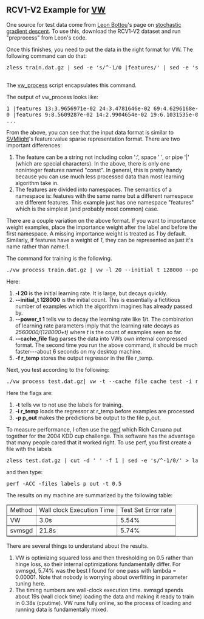 <h2>RCV1-V2 Example for <a href="http://hunch.net/~vw/">VW</a></h2>
One source for test data come from <a href="http://leon.bottou.org/">Leon Bottou</a>'s page on <a href="http://leon.bottou.org/projects/sgd">stochastic gradient descent</a>.  To use this, download the RCV1-V2 dataset and run "preprocess" from Leon's code. <p>

Once this finishes, you need to put the data in the right format for VW.  The following command can do that:
<pre>
zless train.dat.gz | sed -e 's/^-1/0 |features/' | sed -e 's/^1/1 |features/' | sed -e 's/$/ const:.01/'

</pre>
The <a href="http://hunch.net/~vw/vw_process">vw_process</a> script encapsulates this command.

The output of vw_process looks like:
<pre>
1 |features 13:3.9656971e-02 24:3.4781646e-02 69:4.6296168e-02 85:6.1853945e-02 ... const:.01
0 |features 9:8.5609287e-02 14:2.9904654e-02 19:6.1031535e-02 20:2.1757640e-02 ... const:.01
...
</pre>
From the above, you can see that the input data format is similar to <a href="http://svmlight.joachims.org/">SVMlight</a>'s feature:value sparse representation format.  There are two important differences: 
<ol>
<li>The feature can be a string not including colon ':', space ' ', or pipe '|' (which are special characters).  In the above, there is only one noninteger features named "const".  In general, this is pretty handy because you can use much less processed data than most learning algorithm take in.</li>
<li>The features are divided into namespaces.  The semantics of a namespace is: features with the same name but a different namespace are different features.  This example just has one namespace "features" which is the simplest (and probably most common) case.</li>
</ol>

There are a couple variation on the above format.  If you want to importance weight examples, place the importance weight after the label and before the first namespace.  A missing importance weight is treated as <em>1</em> by default.  Similarly, if features have a weight of <em>1</em>, they can be represented as just it's name rather than name:1.

<p>
The command for training is the following.
<pre>
./vw_process train.dat.gz | vw -l 20 --initial_t 128000 --power_t 1 --cache_file cache_train -f r_temp 
</pre>
Here: 
<ol>
<li><strong>-l 20 </strong> is the initial learning rate.  It is large, but decays quickly.</li>

<li><strong>--initial_t 128000</strong> is the initial count.  This is essentially a fictitious number of examples which the algorithm imagines has already passed by.</li>
<li><strong>--power_t 1</strong> tells vw to decay the learning rate like 1/t.  The combination of learning rate parameters imply that the learning rate decays as <em>2560000/(128000+t)</em> where <em>t</em> is the count of examples seen so far.</li>
<li><strong>--cache_file</strong> flag parses the data into VWs own internal compressed format.  The second time you run the above command, it should be much faster---about 6 seconds on my desktop machine.</li>

<li><strong>-f r_temp</strong> stores the output regressor in the file r_temp.</li>
</ol>

Next, you test according to the following:
<pre>
./vw_process test.dat.gz| vw -t --cache_file cache_test -i r_temp -p p_out
</pre>
Here the flags are:
<ol>
<li> <strong>-t</strong> tells vw to not use the labels for training.</li>

<li><strong>-i r_temp</strong> loads the regressor at r_temp before examples are processed</li>
<li> <strong>-p p_out</strong> makes the predictions be output to the file p_out.</li>
</ol>
To measure performance, I often use the <a href="http://kodiak.cs.cornell.edu/kddcup/software.html">perf</a> which Rich Caruana put together for the 2004 KDD cup challenge.  This software has the advantage that many people cared that it worked right.  To use perf, you first create a file with the labels 
<pre>
zless test.dat.gz | cut -d ' ' -f 1 | sed -e 's/^-1/0/' > labels
</pre>

and then type:
<pre>
perf -ACC -files labels p_out -t 0.5
</pre>

The results on my machine are summarized by the following table:
<table border=1>
<tr><td>Method</td><td>Wall clock Execution Time</td><td>Test Set Error rate</td></tr>
<tr><td>VW</td><td>3.0s</td><td>5.54%</td></tr>
<tr><td>svmsgd</td><td>21.8s</td><td>5.74%</td></tr>

</table>
There are several things to understand about the results.
<ol>
<li>VW is optimizing squared loss and then thresholding on 0.5 rather than hinge loss, so their internal optimizations fundamentally differ.  For svmsgd, 5.74% was the best I found for one pass with lambda = 0.00001.  Note that nobody is worrying about overfitting in parameter tuning here.</li>
<li>The timing numbers are wall-clock execution time.  svmsgd spends about 19s (wall clock time) loading the data and making it ready to train in 0.38s (cputime).  VW runs fully online, so the process of loading and running data is fundamentally mixed.</li>
</ol>
